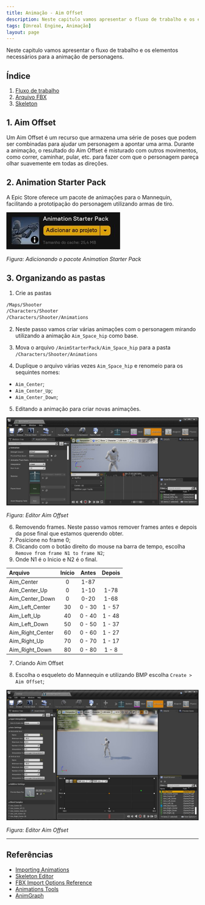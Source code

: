```yaml
---
title: Animação - Aim Offset
description: Neste capitulo vamos apresentar o fluxo de trabalho e os elementos necessários para a animação de personagens.
tags: [Unreal Engine, Animação]
layout: page
---
```


Neste capitulo vamos apresentar o fluxo de trabalho e os elementos necessários para a animação de personagens.


## Índice
1. [Fluxo de trabalho](#1-fluxo-de-trabalho)
2. [Arquivo FBX](#2-arquivo-fbx)
3. [Skeleton](#3-skeleton)

## 1. Aim Offset
Um Aim Offset é um recurso que armazena uma série de poses que podem ser combinadas para ajudar um personagem a apontar uma arma. Durante a animação, o resultado do Aim Offset é misturado com outros movimentos, como correr, caminhar, pular, etc. para fazer com que o personagem pareça olhar suavemente em todas as direções.

## 2. Animation Starter Pack
A Epic Store oferece um pacote de animações para o Mannequin, facilitando a prototipação do personagem utilizando armas de tiro.

![Figura: Adicionando o pacote Animation Starter Pack](imagens/animacao/unreal_engine_animation_starter_pack.jpg)

*Figura: Adicionando o pacote Animation Starter Pack*

## 3. Organizando as pastas

1. Crie as pastas
```bash
/Maps/Shooter
/Characters/Shooter
/Characters/Shooter/Animations
```
2. Neste passo vamos criar várias animações com o personagem mirando utilizando a animação `Aim_Space_hip` como base.

3. Mova o arquivo `/AnimStarterPack/Aim_Space_hip` para a pasta `/Characters/Shooter/Animations`

4. Duplique o arquivo várias vezes `Aim_Space_hip` e renomeio para os sequintes nomes:
- `Aim_Center`;
- `Aim_Center_Up`;
- `Aim_Center_Down`;

5. Editando a animação para criar novas animações.

![Figura: Editor Aim Offset](imagens/animacao/unreal_engine_aim_offset_editor.jpg)

*Figura: Editor Aim Offset*

6. Removendo frames.
Neste passo vamos remover frames antes e depois da pose final que estamos querendo obter.
  1. Posicione no frame 0;
  1. Clicando com o botão direito do mouse na barra de tempo, escolha `Remove from frame N1 to frame N2`;
  1. Onde N1 é  o Inicio e N2 é o final.

| Arquivo         |Início | Antes     |Depois   |
|:-               |:-:    |:-:        |:-:      |  
|Aim_Center       | 0     |1-87       |         |
|Aim_Center_Up    | 0     |1-10       |1-78     |
|Aim_Center_Down  | 0     |0-20       |1-68     |
|Aim_Left_Center  |30     |0 - 30     |1 - 57   |
|Aim_Left_Up      |40     |0 - 40     |1 - 48   |
|Aim_Left_Down    |50     |0 - 50     |1 - 37   |
|Aim_Right_Center |60     |0 - 60     |1 - 27   |
|Aim_Right_Up     |70     |0 - 70     |1 - 17   |
|Aim_Right_Down   |80     |0 - 80     |1 - 8    |

7. Criando Aim Offset

1. Escolha o esqueleto do Mannequin e utilizando BMP escolha `Create > Aim Offset`;

![Figura: Editor Aim Offset](imagens/animacao/unreal_engine_create_aim_offset.jpg)

*Figura: Editor Aim Offset*

***

## Referências
- [Importing Animations](https://docs.unrealengine.com/4.26/en-US/WorkingWithContent/Importing/FBX/Animations/)
- [Skeleton Editor](https://docs.unrealengine.com/en-US/Engine/Animation/Persona/Modes/Skeleton/index.html)   
- [FBX Import Options Reference](https://docs.unrealengine.com/en-US/Engine/Content/Importing/FBX/ImportOptions/index.html)   
- [Animations Tools](https://docs.unrealengine.com/en-US/Engine/Animation/Persona/Modes/index.html)  
- [AnimGraph](https://docs.unrealengine.com/en-US/Engine/Animation/AnimBlueprints/AnimGraph/index.html)
